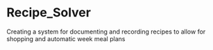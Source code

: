 # Recipe_Solver
Creating a system for documenting and recording recipes to allow for shopping and automatic week meal plans
